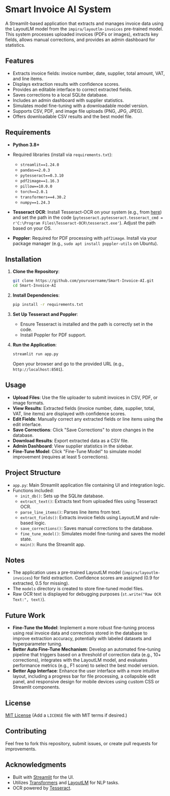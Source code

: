 # Smart Invoice AI System

A Streamlit-based application that extracts and manages invoice data using the LayoutLM model from the `impira/layoutlm-invoices` pre-trained model. This system processes uploaded invoices (PDFs or images), extracts key fields, allows manual corrections, and provides an admin dashboard for statistics.

## Features
- Extracts invoice fields: invoice number, date, supplier, total amount, VAT, and line items.
- Displays extraction results with confidence scores.
- Provides an editable interface to correct extracted fields.
- Saves corrections to a local SQLite database.
- Includes an admin dashboard with supplier statistics.
- Simulates model fine-tuning with a downloadable model version.
- Supports CSV, PDF, and image file uploads (PNG, JPG, JPEG).
- Offers downloadable CSV results and the best model file.

## Requirements
- **Python 3.8+**
- Required libraries (install via `requirements.txt`):
  - `streamlit==1.24.0`
  - `pandas==2.0.3`
  - `pytesseract==0.3.10`
  - `pdf2image==1.16.3`
  - `pillow==10.0.0`
  - `torch==2.0.1`
  - `transformers==4.30.2`
  - `numpy==1.24.3`

- **Tesseract OCR**: Install Tesseract-OCR on your system (e.g., from [here](https://github.com/UB-Mannheim/tesseract/wiki)) and set the path in the code (`pytesseract.pytesseract.tesseract_cmd = r'C:\Program Files\Tesseract-OCR\tesseract.exe'`). Adjust the path based on your OS.

- **Poppler**: Required for PDF processing with `pdf2image`. Install via your package manager (e.g., `sudo apt install poppler-utils` on Ubuntu).

## Installation
1. **Clone the Repository**:
   ```bash
   git clone https://github.com/yourusername/Smart-Invoice-AI.git
   cd Smart-Invoice-AI
   ```

2. **Install Dependencies**:
   ```bash
   pip install -r requirements.txt
   ```

3. **Set Up Tesseract and Poppler**:
   - Ensure Tesseract is installed and the path is correctly set in the code.
   - Install Poppler for PDF support.

4. **Run the Application**:
   ```bash
   streamlit run app.py
   ```
   Open your browser and go to the provided URL (e.g., `http://localhost:8501`).

## Usage
- **Upload Files**: Use the file uploader to submit invoices in CSV, PDF, or image formats.
- **View Results**: Extracted fields (invoice number, date, supplier, total, VAT, line items) are displayed with confidence scores.
- **Edit Fields**: Manually correct any extracted fields or line items using the edit interface.
- **Save Corrections**: Click "Save Corrections" to store changes in the database.
- **Download Results**: Export extracted data as a CSV file.
- **Admin Dashboard**: View supplier statistics in the sidebar.
- **Fine-Tune Model**: Click "Fine-Tune Model" to simulate model improvement (requires at least 5 corrections).

## Project Structure
- `app.py`: Main Streamlit application file containing UI and integration logic.
- Functions included:
  - `init_db()`: Sets up the SQLite database.
  - `extract_text()`: Extracts text from uploaded files using Tesseract OCR.
  - `parse_line_items()`: Parses line items from text.
  - `extract_fields()`: Extracts invoice fields using LayoutLM and rule-based logic.
  - `save_corrections()`: Saves manual corrections to the database.
  - `fine_tune_model()`: Simulates model fine-tuning and saves the model state.
  - `main()`: Runs the Streamlit app.

## Notes
- The application uses a pre-trained LayoutLM model (`impira/layoutlm-invoices`) for field extraction. Confidence scores are assigned (0.9 for extracted, 0.5 for missing).
- The `models` directory is created to store fine-tuned model files.
- Raw OCR text is displayed for debugging purposes (`st.write("Raw OCR Text:", text)`).

## Future Work
- **Fine-Tune the Model**: Implement a more robust fine-tuning process using real invoice data and corrections stored in the database to improve extraction accuracy, potentially with labeled datasets and hyperparameter tuning.
- **Better Auto Fine-Tune Mechanism**: Develop an automated fine-tuning pipeline that triggers based on a threshold of correction data (e.g., 10+ corrections), integrates with the LayoutLM model, and evaluates performance metrics (e.g., F1 score) to select the best model version.
- **Better App Interface**: Enhance the user interface with a more intuitive layout, including a progress bar for file processing, a collapsible edit panel, and responsive design for mobile devices using custom CSS or Streamlit components.

## License
[MIT License](LICENSE) (Add a `LICENSE` file with MIT terms if desired.)

## Contributing
Feel free to fork this repository, submit issues, or create pull requests for improvements.

## Acknowledgments
- Built with [Streamlit](https://streamlit.io/) for the UI.
- Utilizes [Transformers](https://huggingface.co/transformers/) and [LayoutLM](https://huggingface.co/impira/layoutlm-invoices) for NLP tasks.
- OCR powered by [Tesseract](https://github.com/tesseract-ocr/tesseract).
